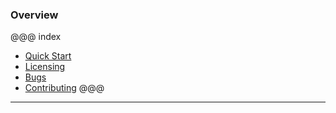 ### Overview

@@@ index
* [Quick Start](quick_start.md)
* [Licensing](licensing.md)
* [Bugs](bugs.md)
* [Contributing](contributing.md)
@@@

---

